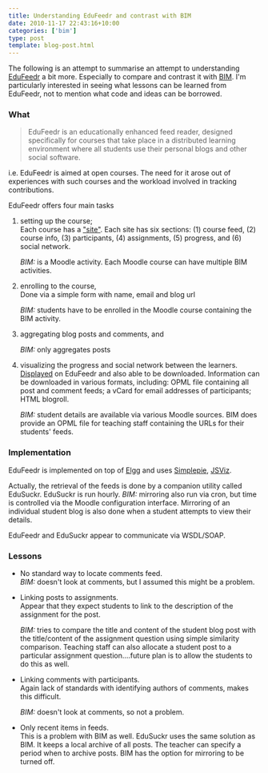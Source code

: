 ```yaml
---
title: Understanding EduFeedr and contrast with BIM
date: 2010-11-17 22:43:16+10:00
categories: ['bim']
type: post
template: blog-post.html
---
```

The following is an attempt to summarise an attempt to understanding [EduFeedr](http://www.edufeedr.net/) a bit more. Especially to compare and contrast it with [BIM](/blog2/research/bam-blog-aggregation-management/). I'm particularly interested in seeing what lessons can be learned from EduFeedr, not to mention what code and ideas can be borrowed.

### What

> EduFeedr is an educationally enhanced feed reader, designed specifically for courses that take place in a distributed learning environment where all students use their personal blogs and other social software.

i.e. EduFeedr is aimed at open courses. The need for it arose out of experiences with such courses and the workload involved in tracking contributions.

EduFeedr offers four main tasks

1. setting up the course;  
    Each course has a ["site"](http://www.edufeedr.net/pg/edufeedr/view_educourse/34). Each site has six sections: (1) course feed, (2) course info, (3) participants, (4) assignments, (5) progress, and (6) social network.
    
    _BIM:_ is a Moodle activity. Each Moodle course can have multiple BIM activities.
    
2. enrolling to the course,  
    Done via a simple form with name, email and blog url
    
    _BIM:_ students have to be enrolled in the Moodle course containing the BIM activity.
    
3. aggregating blog posts and comments, and  
    
    _BIM:_ only aggregates posts
    
4. visualizing the progress and social network between the learners.  
    [Displayed](http://www.edufeedr.net/pg/edufeedr/view_educourse/41?filter=connections) on EduFeedr and also able to be downloaded. Information can be downloaded in various formats, including: OPML file containing all post and comment feeds; a vCard for email addresses of participants; HTML blogroll.
    
    _BIM:_ student details are available via various Moodle sources. BIM does provide an OPML file for teaching staff containing the URLs for their students' feeds.
    

### Implementation

EduFeedr is implemented on top of [Elgg](http://elgg.org/) and uses [Simplepie](http://simplepie.org/), [JSViz](http://code.google.com/p/jsviz/).

Actually, the retrieval of the feeds is done by a companion utility called EduSuckr. EduSuckr is run hourly. _BIM:_ mirroring also run via cron, but time is controlled via the Moodle configuration interface. Mirroring of an individual student blog is also done when a student attempts to view their details.

EduFeedr and EduSuckr appear to communicate via WSDL/SOAP.

### Lessons

- No standard way to locate comments feed.  
    _BIM:_ doesn't look at comments, but I assumed this might be a problem.
- Linking posts to assignments.  
    Appear that they expect students to link to the description of the assignment for the post.
    
    _BIM:_ tries to compare the title and content of the student blog post with the title/content of the assignment question using simple similarity comparison. Teaching staff can also allocate a student post to a particular assignment question....future plan is to allow the students to do this as well.
    
- Linking comments with participants.  
    Again lack of standards with identifying authors of comments, makes this difficult.
    
    _BIM:_ doesn't look at comments, so not a problem.
    
- Only recent items in feeds.  
    This is a problem with BIM as well. EduSuckr uses the same solution as BIM. It keeps a local archive of all posts. The teacher can specify a period when to archive posts. BIM has the option for mirroring to be turned off.